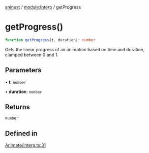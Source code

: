 [aninest](../../index.md) / [module:Interp](../index.md) / getProgress

# getProgress()

```ts
function getProgress(t, duration): number
```

Gets the linear progress of an animation based on time and duration, clamped between 0 and 1.

## Parameters

• **t**: `number`

• **duration**: `number`

## Returns

`number`

## Defined in

[Animate/Interp.ts:31](https://github.com/zphrs/aninest/blob/b669292333243ef725d764f354c403b2c4bde014/core/src/Animate/Interp.ts#L31)
